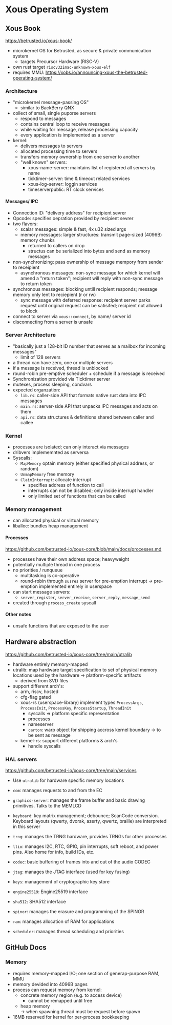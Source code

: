 # Xous Operating System

## Xous Book

<https://betrusted.io/xous-book/>

- microkernel OS for Betrusted, as secure & private communication system
  - targets Precursor Hardware (RISC-V)
- own rust target `riscv32imac-unknown-xous-elf`
- requires MMU: <https://xobs.io/announcing-xous-the-betrusted-operating-system/>

### Architecture

- "microkernel message-passing OS"
  - similar to BackBerry QNX
- collect of small, single puporse servers
  - respond to messages
  - contains central loop to receive messages
  - while waiting for message, release processing capacity
  - every application is implemented as a server
- kernel:
  - delivers messages to servers
  - allocated processing time to servers
  - transfers memory ownership from one server to another
  - "well known" servers:
    - xous-name-server: maintains list of registered all servers by name
    - ticktimer-server: time & timeout related services
    - xous-log-server: loggin services
    - timeserverpublic: RT clock services

#### Messages/ IPC

- Connection ID: "delivery address" for recipient sevrer
- Opcode: specifies oepration provided by recipient sevrer
- two flavors:
  - scalar messages: simple & fast, 4x u32 sized args
  - memory messages: larger structures: transmit page-sized (4096B) memory chunks
    - returned to callers on drop
    - structus can be serialized into bytes and send as memory messages
- non-synchronizing: pass ownership of message mempory from sender to receipient
  - asynchronous messages: non-sync message for which kernel will amend a "return token"; recipient will reply with non-sync message to return token
- synchronous messages: blocking untill recipient responds; message memory only lent to reciepient (r or rw)
  - sync message with deferred response: recipient server parks request until original request can be satisifed; recipient not allowed to block
- connect to server via `xous::connect`, by name/ server id
- disconnecting from a server is unsafe

### Server Architecture

- "basically just a 128-bit ID number that serves as a mailbox for incoming messages"
    - limit of 128 servers
- a thread can have zero, one or multiple servers
- if a message is received, thread is unblocked
- round-robin pre-emptive scheduler + schedule if a message is received
-  Synchronization provided via Ticktimer server
  - mutexes, process sleeping, condvars
- expected organzation:
  - `lib.rs`: caller-side API that formats native rust data into IPC messages
  - `main.rs`: server-side API that unpacks IPC messages and acts on them
  - `api.rs`: data structures & definitions shared between caller and callee

### Kernel

- processes are isolated; can only interact via messages
- dribvers implememnted as serversa
- Syscalls:
  - `MapMemory` optain memory (either specified physical address, or random)
  - `UnmapMemory` free memory
  - `ClaimInterrupt`: allocate interrupt
    - specifies address of function to call
    - interrupts can not be disabled; only inside interrupt handler
    - only limited set of functions that can be called

### Memory management

- can allocated physical or virtual memory
- liballoc: bundles heap management

#### Processes

<https://github.com/betrusted-io/xous-core/blob/main/docs/processes.md>

- processes have their own address space; heavyweight
- potentially multiple thread in one process
- no priorities / runqueue
  - multitasking is co-operative
  - round-robin through `susres` server for pre-emption interrupt
  -> pre-emption implemented entirely in userspace
- can start message servers:
    - `server_register`, `server_receive`, `server_reply`, `message_send`
- created through `process_create` syscall


#### Other notes

- unsafe functions that are exposed to the user


## Hardware abstraction

<https://github.com/betrusted-io/xous-core/tree/main/utralib>

- hardware entirely memory-mapped
- utralib: map hardware target specification to set of physical memory locations used by the hardware
  -> platform-specific artifacts
  - derived from SVD files
- support different arch's:
  - arm, riscv, hosted
  - cfg-flag gated
  - xous-rs (userspace-library) implement types `ProcessArgs`, `ProcessInit`, `ProcessKey`, `ProcessStartup`, `ThreadInit`
    - syscalls => platform specific representation
    - processes
    - nameserver
    - `carton`: warp object for shipping accross kernel boundary -> to be sent as message
  - kernel-rs: support different platforms & arch's
    - handle syscalls

### HAL servers

<https://github.com/betrusted-io/xous-core/tree/main/services>
- Use `utralib` for hardware specific memory locations

- `com`: manages requests to and from the EC
- `graphics-server`: manages the frame buffer and basic drawing primitives. Talks to the MEMLCD
- `keyboard`: key matrix management; debounce; ScanCode conversion. Keyboard layouts (qwerty, dvorak, azerty, qwertz, braille) are interpreted in this server
- `trng`: manages the TRNG hardware, provides TRNGs for other processes
- `llio`: manages I2C, RTC, GPIO, pin interrupts, soft reboot, and power pins. Also home for info, build IDs, etc.
- `codec`: basic buffering of frames into and out of the audio CODEC
- `jtag`: manages the JTAG interface (used for key fusing)
- `keys`: management of cryptographic key store
- `engine25519`: Engine25519 interface
- `sha512`: SHA512 interface
- `spinor`: manages the erasure and programming of the SPINOR
- `ram`: manages allocation of RAM for applications
- `scheduler`: manages thread scheduling and priorities


## GitHub Docs

### Memory

- requires memory-mapped I/O; one section of generap-purpose RAM, MMU
- memory devided into 4096B pages
- process can request memory from kernel:
  - concrete memory region (e.g. to access device)
    - cannot be remapped until free
  - heap memory  
  -> when spawning thread must be request before spawn
- 16MB reserved for kernel for per-process bookkeeping

